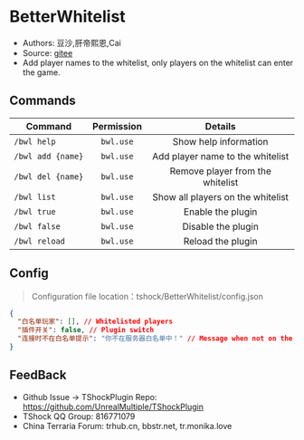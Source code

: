 # BetterWhitelist

- Authors: 豆沙,肝帝熙恩,Cai
- Source: [gitee](https://gitee.com/Crafty/BetterWhitelist)
- Add player names to the whitelist, only players on the whitelist can enter the game.

## Commands

| Command     | Permission |          Details          |
| -------------- |:----------:|:-------------------------:|
| `/bwl help`       | `bwl.use` | Show help information      |
| `/bwl add {name}` | `bwl.use` | Add player name to the whitelist  |
| `/bwl del {name}` | `bwl.use` | Remove player from the whitelist    |
| `/bwl list`       | `bwl.use` | 	Show all players on the whitelist |
| `/bwl true`       | `bwl.use` | Enable the plugin        |
| `/bwl false`      | `bwl.use` | 	Disable the plugin        |
| `/bwl reload`     | `bwl.use` | Reload the plugin        |

## Config
> Configuration file location：tshock/BetterWhitelist/config.json
```json
{
  "白名单玩家": [], // Whitelisted players
  "插件开关": false, // Plugin switch
  "连接时不在白名单提示": "你不在服务器白名单中！" // Message when not on the whitelist
}
```

## FeedBack
- Github Issue -> TShockPlugin Repo: https://github.com/UnrealMultiple/TShockPlugin
- TShock QQ Group: 816771079
- China Terraria Forum: trhub.cn, bbstr.net, tr.monika.love
